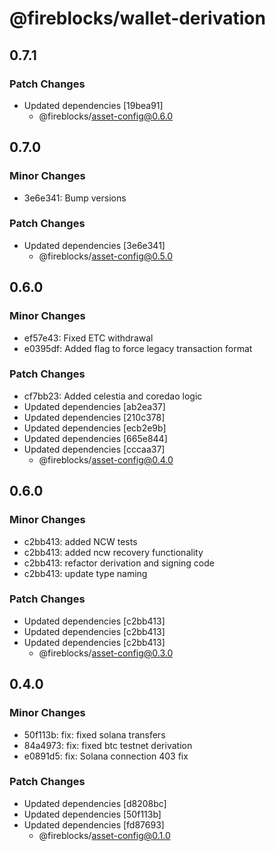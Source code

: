 # @fireblocks/wallet-derivation

## 0.7.1

### Patch Changes

- Updated dependencies [19bea91]
  - @fireblocks/asset-config@0.6.0

## 0.7.0

### Minor Changes

- 3e6e341: Bump versions

### Patch Changes

- Updated dependencies [3e6e341]
  - @fireblocks/asset-config@0.5.0

## 0.6.0

### Minor Changes

- ef57e43: Fixed ETC withdrawal
- e0395df: Added flag to force legacy transaction format

### Patch Changes

- cf7bb23: Added celestia and coredao logic
- Updated dependencies [ab2ea37]
- Updated dependencies [210c378]
- Updated dependencies [ecb2e9b]
- Updated dependencies [665e844]
- Updated dependencies [cccaa37]
  - @fireblocks/asset-config@0.4.0

## 0.6.0

### Minor Changes

- c2bb413: added NCW tests
- c2bb413: added ncw recovery functionality
- c2bb413: refactor derivation and signing code
- c2bb413: update type naming

### Patch Changes

- Updated dependencies [c2bb413]
- Updated dependencies [c2bb413]
- Updated dependencies [c2bb413]
  - @fireblocks/asset-config@0.3.0

## 0.4.0

### Minor Changes

- 50f113b: fix: fixed solana transfers
- 84a4973: fix: fixed btc testnet derivation
- e0891d5: fix: Solana connection 403 fix

### Patch Changes

- Updated dependencies [d8208bc]
- Updated dependencies [50f113b]
- Updated dependencies [fd87693]
  - @fireblocks/asset-config@0.1.0
